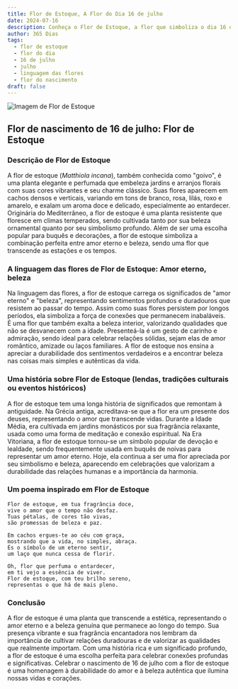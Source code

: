 ```yaml
---
title: Flor de Estoque, A Flor do Dia 16 de julho
date: 2024-07-16
description: Conheça o Flor de Estoque, a flor que simboliza o dia 16 de julho e seu significado 'Amor eterno, beleza'. Explore a beleza e o simbolismo desta flor encantadora.
author: 365 Dias
tags:
  - flor de estoque
  - flor do dia
  - 16 de julho
  - julho
  - linguagem das flores
  - flor do nascimento
draft: false
---
```


![Imagem de Flor de Estoque](https://cdn.pixabay.com/photo/2017/04/04/18/19/matthiola-tricuspidata-2202665_640.jpg#center)


## Flor de nascimento de 16 de julho: Flor de Estoque

### Descrição de Flor de Estoque

A flor de estoque (_Matthiola incana_), também conhecida como "goivo", é uma planta elegante e perfumada que embeleza jardins e arranjos florais com suas cores vibrantes e seu charme clássico. Suas flores aparecem em cachos densos e verticais, variando em tons de branco, rosa, lilás, roxo e amarelo, e exalam um aroma doce e delicado, especialmente ao entardecer. Originária do Mediterrâneo, a flor de estoque é uma planta resistente que floresce em climas temperados, sendo cultivada tanto por sua beleza ornamental quanto por seu simbolismo profundo. Além de ser uma escolha popular para buquês e decorações, a flor de estoque simboliza a combinação perfeita entre amor eterno e beleza, sendo uma flor que transcende as estações e os tempos.

### A linguagem das flores de Flor de Estoque: Amor eterno, beleza

Na linguagem das flores, a flor de estoque carrega os significados de "amor eterno" e "beleza", representando sentimentos profundos e duradouros que resistem ao passar do tempo. Assim como suas flores persistem por longos períodos, ela simboliza a força de conexões que permanecem inabaláveis. É uma flor que também exalta a beleza interior, valorizando qualidades que não se desvanecem com a idade. Presenteá-la é um gesto de carinho e admiração, sendo ideal para celebrar relações sólidas, sejam elas de amor romântico, amizade ou laços familiares. A flor de estoque nos ensina a apreciar a durabilidade dos sentimentos verdadeiros e a encontrar beleza nas coisas mais simples e autênticas da vida.

### Uma história sobre Flor de Estoque (lendas, tradições culturais ou eventos históricos)

A flor de estoque tem uma longa história de significados que remontam à antiguidade. Na Grécia antiga, acreditava-se que a flor era um presente dos deuses, representando o amor que transcende vidas. Durante a Idade Média, era cultivada em jardins monásticos por sua fragrância relaxante, usada como uma forma de meditação e conexão espiritual. Na Era Vitoriana, a flor de estoque tornou-se um símbolo popular de devoção e lealdade, sendo frequentemente usada em buquês de noivas para representar um amor eterno. Hoje, ela continua a ser uma flor apreciada por seu simbolismo e beleza, aparecendo em celebrações que valorizam a durabilidade das relações humanas e a importância da harmonia.

### Um poema inspirado em Flor de Estoque

```
Flor de estoque, em tua fragrância doce,  
vive o amor que o tempo não desfaz.  
Tuas pétalas, de cores tão vivas,  
são promessas de beleza e paz.  

Em cachos ergues-te ao céu com graça,  
mostrando que a vida, no simples, abraça.  
És o símbolo de um eterno sentir,  
um laço que nunca cessa de florir.  

Oh, flor que perfuma o entardecer,  
em ti vejo a essência de viver.  
Flor de estoque, com teu brilho sereno,  
representas o que há de mais pleno.  
```

### Conclusão

A flor de estoque é uma planta que transcende a estética, representando o amor eterno e a beleza genuína que permanece ao longo do tempo. Sua presença vibrante e sua fragrância encantadora nos lembram da importância de cultivar relações duradouras e de valorizar as qualidades que realmente importam. Com uma história rica e um significado profundo, a flor de estoque é uma escolha perfeita para celebrar conexões profundas e significativas. Celebrar o nascimento de 16 de julho com a flor de estoque é uma homenagem à durabilidade do amor e à beleza autêntica que ilumina nossas vidas e corações.